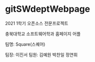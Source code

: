 # gitSWdeptWebpage

2021 1학기 오픈소스 전문프로젝트

충북대학교 소프트웨어학과 홈페이지 어플

팀명: Square(스퀘어)

팀장: 이진서  팀원: 김예원 박찬일 정연휘 
